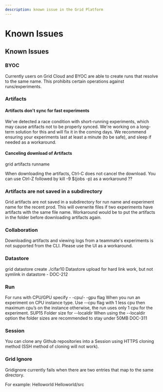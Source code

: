 ```yaml
---
description: known issue in the Grid Platform
---
```


# Known Issues

## Known Issues

### BYOC
Currently users on Grid Cloud and BYOC are able to create runs that resolve to the same name. This prohibits certain operations against runs/experiments. 

### Artifacts
#### Artifacts don't sync for fast experiments​
We've detected a race condition with short-running experiments, which may cause artifacts not to be properly synced. We're working on a long-term solution for this and will fix it in the coming days. We recommend ensuring your experiments last at least a minute (to be safe), and sleep if needed as a workaround. 

#### Canceling download of Artifacts
grid artifacts runname

When downloading the artifacts, Ctrl-C does not cancel the download. You can use Ctrl-Z followed  by kill -9 $(jobs -p) as a workaround ??

### Artifacts are not saved in a subdirectory
Grid artifacts are not saved in a subdirectory for run name and experiment name for the recent prod. This will overwrite files if two experiments have artifacts with the same file name. Workaround would be to put the artifacts in the folder before downloading artifacts again.

### Collaboration
Downloading artifacts and viewing logs from a teammate's experiments is not supported from the CLI. Please use the UI as a workaround.

### Datastore
grid datastore create ./cifar10
Datastore upload for hard link work, but not symlink in datastore - DOC-212

### Run

For runs with CPU/GPU specify - -cpu/- -gpu flag
When you run an experiment on CPU instance type. Use --cpu flag with 1 less cpu then maximum cpu’s on the instance otherwise, the run uses only 1 cpu for the experiment. SUP15
Folder size for --localdir 
When using the --localdir option the folder sizes are recommended to stay under 50MB DOC-311

### Session
You can clone any Github repositories into a Session using HTTPS cloning method (SSH method of cloning will not work).

### Grid Ignore
Gridignore currently fails when there are two entries that map to the same directory.

For example:
Helloworld
Helloworld/src

